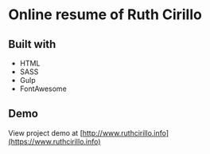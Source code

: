 # Online resume of Ruth Cirillo

## Built with

* HTML
* SASS
* Gulp
* FontAwesome


## Demo
View project demo at [http://www.ruthcirillo.info](https://www.ruthcirillo.info)
